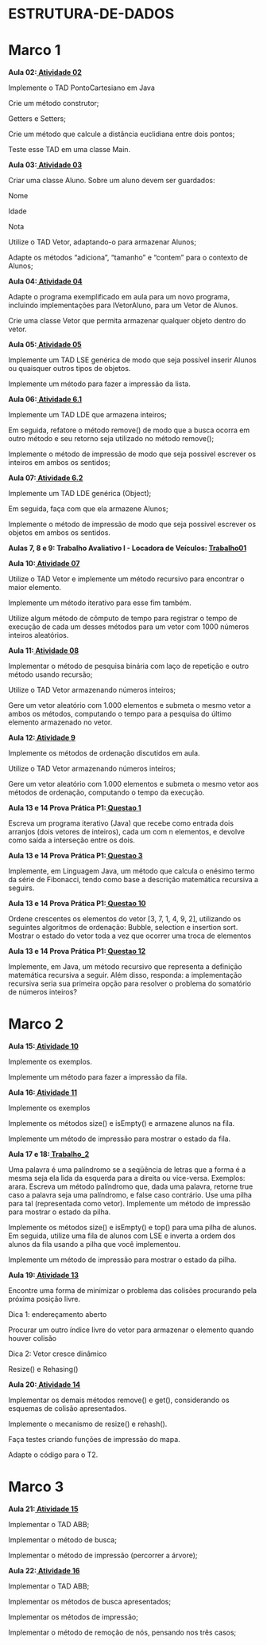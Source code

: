 # ESTRUTURA-DE-DADOS

# Marco 1

**Aula 02:[ Atividade 02](Revisao)**

Implemente o TAD PontoCartesiano em Java 

Crie um método construtor;

Getters e Setters;

Crie um método que calcule a distância euclidiana entre dois pontos;

Teste esse TAD em uma classe Main.

**Aula 03:[ Atividade 03](Exercicio_02)**

Criar uma classe Aluno. Sobre um aluno devem ser guardados:

Nome

Idade

Nota

Utilize o TAD Vetor, adaptando-o para armazenar Alunos;

Adapte os métodos “adiciona”, “tamanho” e “contem” para o contexto de Alunos;

**Aula 04:[ Atividade 04](Vetor)**

Adapte o programa exemplificado em aula para um novo programa, incluindo implementações para IVetorAluno,  para um Vetor de Alunos.

Crie uma classe Vetor que permita armazenar qualquer objeto dentro do vetor.

**Aula 05:[ Atividade 05](Atividade_5)**

Implemente um TAD LSE genérica de modo que seja possível inserir Alunos ou quaisquer outros tipos de objetos.

Implemente um método para fazer a impressão da lista.
   
**Aula 06:[ Atividade 6.1](LDE_de_inteiros)**

Implemente um TAD LDE que armazena inteiros;

Em seguida, refatore o método remove() de modo que a busca ocorra em outro método e seu retorno seja utilizado no método remove();

Implemente o método de impressão de modo que seja possível escrever os inteiros em ambos os sentidos;

**Aula 07:[ Atividade 6.2](LDE_Objet)**
 
Implemente um TAD LDE genérica (Object);
      
Em seguida, faça com que ela armazene Alunos;
      
Implemente o método de impressão de modo que seja possível escrever os objetos em ambos os sentidos.

**Aulas 7, 8 e 9: Trabalho Avaliativo I - Locadora de Veículos: [Trabalho01](Trabalho01)**

**Aula 10:[ Atividade 07](Recursividade)**
      
Utilize o TAD Vetor e implemente um método recursivo para encontrar o maior elemento.
      
Implemente um método iterativo para esse fim também.
      
Utilize algum método de cômputo de tempo para registrar o tempo de execução de cada um desses métodos para um vetor com 1000 números inteiros aleatórios.
      
**Aula 11:[ Atividade 08](Busca_linear_e_binaria)**
 
Implementar o método de pesquisa binária com laço de repetição e outro método usando recursão;

Utilize o TAD Vetor armazenando números inteiros;

Gere um vetor aleatório com 1.000 elementos e submeta o mesmo vetor a ambos os métodos, computando o tempo para a pesquisa do último elemento armazenado no vetor.
     
**Aula 12:[ Atividade 9](Ordenacão_Básica)**
 
Implemente os métodos de ordenação discutidos em aula.

Utilize o TAD Vetor armazenando números inteiros;
 
Gere um vetor aleatório com 1.000 elementos e submeta o mesmo vetor aos métodos de ordenação, computando o tempo da execução.
      
**Aula 13 e 14 Prova Prática P1:[ Questao 1](Questao1)**
  
Escreva um programa iterativo (Java) que recebe como entrada dois arranjos (dois vetores de inteiros), cada um com n elementos, e devolve como saída a interseção entre os dois. 
      
**Aula 13 e 14 Prova Prática P1:[ Questao 3](Questao3)**
   
Implemente, em Linguagem Java, um método que calcula o enésimo termo da série de Fibonacci, tendo como base a descrição matemática recursiva a seguirs. 
                   
**Aula 13 e 14 Prova Prática P1:[ Questao 10](Questao10)**
 
Ordene crescentes os elementos do vetor [3, 7, 1, 4, 9, 2], utilizando os seguintes algoritmos de ordenação: Bubble, selection e insertion sort. Mostrar o estado do vetor toda a vez que ocorrer uma troca de elementos
  
**Aula 13 e 14 Prova Prática P1:[ Questao 12](Questao12)**
 
Implemente, em Java, um método recursivo que representa a definição matemática recursiva a seguir. Além disso, responda: a implementação recursiva seria sua primeira opção para resolver o problema do somatório de números inteiros?   
 
# Marco 2

**Aula 15:[ Atividade 10](Filas_vetor)**
 
Implemente os exemplos.

Implemente um método para fazer a impressão da fila.

**Aula 16:[ Atividade 11](Fila_lde)**
 
Implemente os exemplos

Implemente os métodos size() e isEmpty() e armazene alunos na fila.

Implemente um método de impressão para mostrar o estado da fila.

**Aula 17 e 18:[ Trabalho_2](Trabalho_2)**
 
Uma palavra é uma palíndromo se a seqüência de letras que a forma é a mesma seja ela lida da esquerda para a direita ou vice-versa. Exemplos: arara. Escreva um método palíndromo que, dada uma palavra, retorne true caso a palavra seja uma palíndromo, e false caso contrário. Use uma pilha para tal (representada como vetor). Implemente um método de impressão para mostrar o estado da pilha.

Implemente os métodos size() e isEmpty() e top() para uma pilha de alunos. Em seguida, utilize uma fila de alunos com LSE e inverta a ordem dos alunos da fila usando a pilha que você implementou.

Implemente um método de impressão para mostrar o estado da pilha.

**Aula 19:[ Atividade 13](Mapa_Vetor)**

Encontre uma forma de minimizar o problema das colisões procurando pela próxima posição livre. 

Dica 1: endereçamento aberto

Procurar um outro índice livre do vetor para armazenar o elemento quando houver colisão

Dica 2: Vetor cresce dinâmico

Resize() e Rehasing()

**Aula 20:[ Atividade 14](Mapa_lse)**

Implementar os demais métodos remove() e get(), considerando os esquemas de colisão apresentados.

Implemente o mecanismo de resize() e rehash().

Faça testes criando funções de impressão do mapa.

Adapte o código para o T2.

# Marco 3

**Aula 21:[ Atividade 15](Arvore)**

Implementar o TAD ABB;

Implementar o método de busca;

Implementar o método de impressão (percorrer a árvore);

**Aula 22:[ Atividade 16](Remocao_Arvore)**

Implementar o TAD ABB;

Implementar os métodos de busca apresentados;

Implementar os métodos de impressão;

Implementar o método de remoção de nós, pensando nos três casos;
